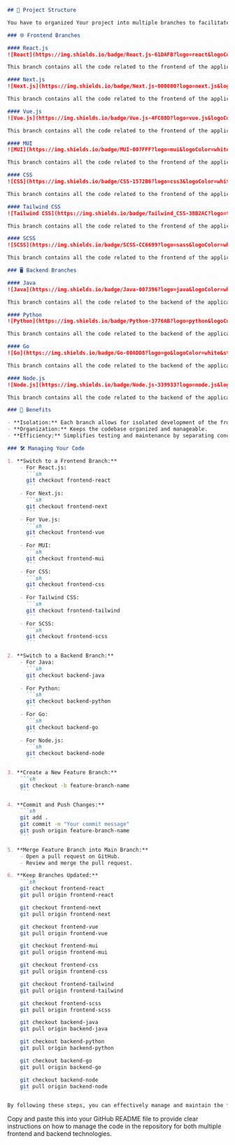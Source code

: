 
```markdown
## 📂 Project Structure

You have to organized Your project into multiple branches to facilitate better management and development:

### 🌐 Frontend Branches

#### React.js
![React](https://img.shields.io/badge/React.js-61DAFB?logo=react&logoColor=white&style=for-the-badge)

This branch contains all the code related to the frontend of the application written in React.js.

#### Next.js
![Next.js](https://img.shields.io/badge/Next.js-000000?logo=next.js&logoColor=white&style=for-the-badge)

This branch contains all the code related to the frontend of the application written in Next.js.

#### Vue.js
![Vue.js](https://img.shields.io/badge/Vue.js-4FC08D?logo=vue.js&logoColor=white&style=for-the-badge)

This branch contains all the code related to the frontend of the application written in Vue.js.

#### MUI
![MUI](https://img.shields.io/badge/MUI-007FFF?logo=mui&logoColor=white&style=for-the-badge)

This branch contains all the code related to the frontend of the application using MUI (Material-UI).

#### CSS
![CSS](https://img.shields.io/badge/CSS-1572B6?logo=css3&logoColor=white&style=for-the-badge)

This branch contains all the code related to the frontend of the application using CSS.

#### Tailwind CSS
![Tailwind CSS](https://img.shields.io/badge/Tailwind_CSS-38B2AC?logo=tailwind-css&logoColor=white&style=for-the-badge)

This branch contains all the code related to the frontend of the application using Tailwind CSS.

#### SCSS
![SCSS](https://img.shields.io/badge/SCSS-CC6699?logo=sass&logoColor=white&style=for-the-badge)

This branch contains all the code related to the frontend of the application using SCSS.

### 🖥️ Backend Branches

#### Java
![Java](https://img.shields.io/badge/Java-007396?logo=java&logoColor=white&style=for-the-badge)

This branch contains all the code related to the backend of the application written in Java.

#### Python
![Python](https://img.shields.io/badge/Python-3776AB?logo=python&logoColor=white&style=for-the-badge)

This branch contains all the code related to the backend of the application written in Python.

#### Go
![Go](https://img.shields.io/badge/Go-00ADD8?logo=go&logoColor=white&style=for-the-badge)

This branch contains all the code related to the backend of the application written in Go.

#### Node.js
![Node.js](https://img.shields.io/badge/Node.js-339933?logo=node.js&logoColor=white&style=for-the-badge)

This branch contains all the code related to the backend of the application written in Node.js.

### 🌟 Benefits

- **Isolation:** Each branch allows for isolated development of the frontend and backend.
- **Organization:** Keeps the codebase organized and manageable.
- **Efficiency:** Simplifies testing and maintenance by separating concerns.

### 🛠️ Managing Your Code

1. **Switch to a Frontend Branch:**
    - For React.js:
      ```sh
      git checkout frontend-react
      ```
    - For Next.js:
      ```sh
      git checkout frontend-next
      ```
    - For Vue.js:
      ```sh
      git checkout frontend-vue
      ```
    - For MUI:
      ```sh
      git checkout frontend-mui
      ```
    - For CSS:
      ```sh
      git checkout frontend-css
      ```
    - For Tailwind CSS:
      ```sh
      git checkout frontend-tailwind
      ```
    - For SCSS:
      ```sh
      git checkout frontend-scss
      ```

2. **Switch to a Backend Branch:**
    - For Java:
      ```sh
      git checkout backend-java
      ```
    - For Python:
      ```sh
      git checkout backend-python
      ```
    - For Go:
      ```sh
      git checkout backend-go
      ```
    - For Node.js:
      ```sh
      git checkout backend-node
      ```

3. **Create a New Feature Branch:**
    ```sh
    git checkout -b feature-branch-name
    ```

4. **Commit and Push Changes:**
    ```sh
    git add .
    git commit -m "Your commit message"
    git push origin feature-branch-name
    ```

5. **Merge Feature Branch into Main Branch:**
    - Open a pull request on GitHub.
    - Review and merge the pull request.

6. **Keep Branches Updated:**
    ```sh
    git checkout frontend-react
    git pull origin frontend-react

    git checkout frontend-next
    git pull origin frontend-next

    git checkout frontend-vue
    git pull origin frontend-vue

    git checkout frontend-mui
    git pull origin frontend-mui

    git checkout frontend-css
    git pull origin frontend-css

    git checkout frontend-tailwind
    git pull origin frontend-tailwind

    git checkout frontend-scss
    git pull origin frontend-scss

    git checkout backend-java
    git pull origin backend-java

    git checkout backend-python
    git pull origin backend-python

    git checkout backend-go
    git pull origin backend-go

    git checkout backend-node
    git pull origin backend-node
    ```

By following these steps, you can effectively manage and maintain the frontend and multiple backend codebases separately. Ensure that each branch is regularly updated and merged as needed to keep the project in sync. Happy coding! 🎉
```

Copy and paste this into your GitHub README file to provide clear instructions on how to manage the code in the repository for both multiple frontend and backend technologies.
